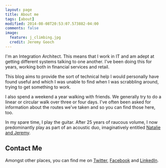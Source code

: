 ```yaml
---
layout: page
title: About me
tags: [about]
modified: 2014-08-08T20:53:07.573882-04:00
comments: false
image:
  feature: j_climbing.jpg
  credit: Jeremy Gooch
---
```


I'm an Integration Architect. This means that I work in IT and am adept at getting different systems talking to one another.  I've been doing this for years, working both in financial services and retail.

This blog aims to provide the sort of technical help I would personally have found useful and which I was unable to find when I was scrabbling around, trying to get something to work.

I also spend a weekend a year walking with friends.  We generally try to do a linear or circular walk over three or four days.  I've often been asked for information about the routes we've taken and so you can find those here, too.

In my spare time, I play the guitar.  After 25 years of raucous volume, I now predominantly play as part of an acoustic duo, imaginatively entitled [Natalie and Jeremy][NatalieAndJeremy].


## Contact Me

Amongst other places, you can find me on [Twitter][Twitter], [Facebook][Facebook] and [LinkedIn][LinkedIn].



[Twitter]: https://twitter.com/goochjs
[Facebook]: https://www.facebook.com/goochjs
[LinkedIn]: https://www.linkedin.com/in/jeremygooch
[NatalieAndJeremy]: http://www.natalieandjeremy.co.uk